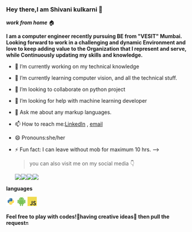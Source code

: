 ### Hey there,I am Shivani kulkarni 👋

***work from home*** :house:


 **I am a computer engineer recently pursuing BE from "VESIT" Mumbai.
 Looking forward to work in a challenging and dynamic
 Environment and love to keep adding value to the
 Organization that I represent and serve, while
 Continuously updating my skills and knowledge.**




- 🔭 I’m currently working on my technical knowledge  
- 🌱 I’m currently learning computer vision, and all the technical stuff. 
- 👯 I’m looking to collaborate on python project 
- 🤔 I’m looking for help with machine learning developer 
- 💬 Ask me about any markup languages.
- 📫 How to reach me:[LinkedIn]( https://www.linkedin.com/in/shivani-kulkarni-b6a0241b6 ) , [email](Shivanikulkarni509@gmail.com)
- 😄 Pronouns:she/her
- ⚡ Fun fact: I can leave without mob for maximum 10 hrs.
--> 

  > you can also visit me on my social media :point_down:
  <a href="https://www.linkedin.com/in/shivani-kulkarni-b6a0241b6">
  <img align="left"  width="16px" src="https://cdn.jsdelivr.net/npm/simple-icons@v3/icons/linkedin.svg" />
</a>
<a href="https://github.com/Shivanicloud/Shivanicloud/blob/master/README.md"> <img align="left"  width="16px" src="https://cdn.jsdelivr.net/npm/simple-icons@v3/icons/github.svg" />
</a>
<a href="https://www.instagram.com/">
  <img align="left"  width="16px" src="https://cdn.jsdelivr.net/npm/simple-icons@v3/icons/instagram.svg" />
</a>
<a href="https://m.facebook.com/shivani.kulkarni.5015?ref=bookmarks/">
 <img align="left"  width="16px" src="https://cdn.jsdelivr.net/npm/simple-icons@v3/icons/facebook.svg" />
</a>
<br/>

**languages**

 <code><img height="25" src="https://raw.githubusercontent.com/github/explore/80688e429a7d4ef2fca1e82350fe8e3517d3494d/topics/python/python.png"></code>
<code><img height="25" src="https://raw.githubusercontent.com/github/explore/80688e429a7d4ef2fca1e82350fe8e3517d3494d/topics/android/android.png"></code>
<code><img height="25" src="https://raw.githubusercontent.com/github/explore/80688e429a7d4ef2fca1e82350fe8e3517d3494d/topics/javascript/javascript.png"></code>
<br>
<br>
**Feel free to play with codes!:dancers:having creative ideas:thinking:
then pull the request**:on:

